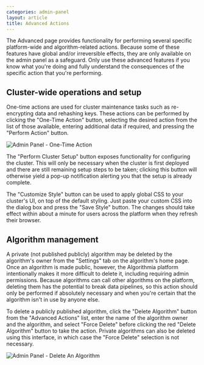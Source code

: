 ```yaml
---
categories: admin-panel
layout: article
title: Advanced Actions
---
```


The Advanced page provides functionality for performing several specific platform-wide and algorithm-related actions. Because some of these features have global and/or irreversible effects, they are only available on the admin panel as a safeguard. Only use these advanced features if you know what you're doing and fully understand the consequences of the specific action that you're performing.

## Cluster-wide operations and setup 

One-time actions are used for cluster maintenance tasks such as re-encrypting data and rehashing keys. These actions can be performed by clicking the "One-Time Action" button, selecting the desired action from the list of those available, entering additional data if required, and pressing the "Perform Action" button.

![Admin Panel - One-Time Action]({{site.url}}/developers/images/post_images/algo-images-admin/algo-1609204125948.png)

The "Perform Cluster Setup" button exposes functionality for configuring the cluster. This will only be necessary when the cluster is first deployed and there are still remaining setup steps to be taken; clicking this button will otherwise yield a pop-up notification alerting you that the setup is already complete.

The "Customize Style" button can be used to apply global CSS to your cluster's UI, on top of the default styling. Just paste your custom CSS into the dialog box and press the "Save Style" button. The changes should take effect within about a minute for users across the platform when they refresh their browser.

## Algorithm management

A private (not published publicly) algorithm may be deleted by the algorithm's owner from the "Settings" tab on the algorithm's home page. Once an algorithm is made public, however, the Algorithmia platform intentionally makes it more difficult to delete it, including requiring admin permissions. Because algorithms can call other algorithms on the platform, deleting them has the potential to break data pipelines, so this action should only be performed if absolutely necessary and when you're certain that the algorithm isn't in use by anyone else.

To delete a publicly published algorithm, click the "Delete Algorithm" button from the "Advanced Actions" list, enter the name of the algorithm owner and the algorithm, and select "Force Delete" before clicking the red "Delete Algorithm" button to take the action. Private algorithms can also be deleted using this interface, in which case the "Force Delete" selection is not necessary.

![Admin Panel - Delete An Algorithm]({{site.url}}/developers/images/post_images/algo-images-admin/algo-1609195926279.png)